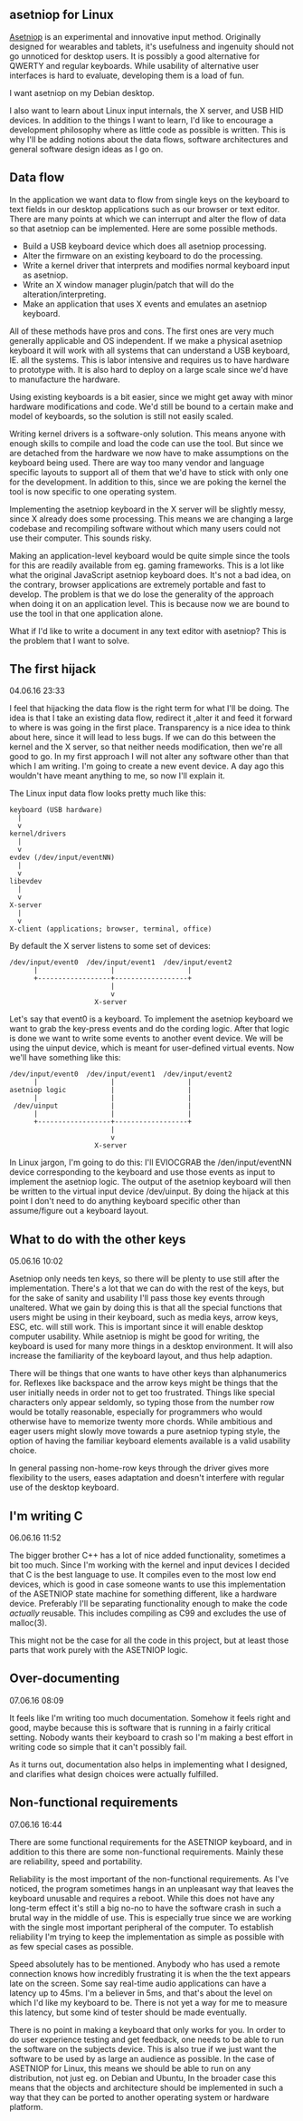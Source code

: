 asetniop for Linux
------------------

[Asetniop](http://asetniop.com/) is an experimental and innovative input method. 
Originally designed for wearables and tablets, it's usefulness and ingenuity should not go unnoticed for desktop users.
It is possibly a good alternative for QWERTY and regular keyboards.
While usability of alternative user interfaces is hard to evaluate, developing them is a load of fun.

I want asetniop on my Debian desktop.

I also want to learn about Linux input internals, the X server, and USB HID devices.
In addition to the things I want to learn, I'd like to encourage a development philosophy where as little code as possible is written.
This is why I'll be adding notions about the data flows, software architectures and general software design ideas as I go on.

Data flow
---------

In the application we want data to flow from single keys on the keyboard to text fields in our desktop applications such as our browser or text editor.
There are many points at which we can interrupt and alter the flow of data so that asetniop can be implemented.
Here are some possible methods.

 - Build a USB keyboard device which does all asetniop processing.
 - Alter the firmware on an existing keyboard to do the processing.
 - Write a kernel driver that interprets and modifies normal keyboard input as asetniop.
 - Write an X window manager plugin/patch that will do the alteration/interpreting.
 - Make an application that uses X events and emulates an asetniop keyboard.

All of these methods have pros and cons.
The first ones are very much generally applicable and OS independent.
If we make a physical asetniop keyboard it will work with all systems that can understand a USB keyboard, IE. all the systems.
This is labor intensive and requires us to have hardware to prototype with.
It is also hard to deploy on a large scale since we'd have to manufacture the hardware.

Using existing keyboards is a bit easier, since we might get away with minor hardware modifications and code.
We'd still be bound to a certain make and model of keyboards, so the solution is still not easily scaled.

Writing kernel drivers is a software-only solution.
This means anyone with enough skills to compile and load the code can use the tool.
But since we are detached from the hardware we now have to make assumptions on the keyboard being used.
There are way too many vendor and language specific layouts to support all of them that we'd have to stick with only one for the development.
In addition to this, since we are poking the kernel the tool is now specific to one operating system.

Implementing the asetniop keyboard in the X server will be slightly messy, since X already does some processing.
This means we are changing a large codebase and recompiling software without which many users could not use their computer.
This sounds risky.

Making an application-level keyboard would be quite simple since the tools for this are readily available from eg. gaming frameworks.
This is a lot like what the original JavaScript asetniop keyboard does.
It's not a bad idea, on the contrary, browser applications are extremely portable and fast to develop.
The problem is that we do lose the generality of the approach when doing it on an application level.
This is because now we are bound to use the tool in that one application alone.

What if I'd like to write a document in any text editor with asetniop?
This is the problem that I want to solve.

The first hijack
----------------
04.06.16 23:33

I feel that hijacking the data flow is the right term for what I'll be doing.
The idea is that I take an existing data flow, redirect it ,alter it and feed it forward to where is was going in the first place.
Transparency is a nice idea to think about here, since it will lead to less bugs.
If we can do this between the kernel and the X server, so that neither needs modification, then we're all good to go.
In my first approach I  will not alter any software other than that which I am writing.
I'm going to create a new event device.
A day ago this wouldn't have meant anything to me, so now I'll explain it.

The Linux input data flow looks pretty much like this:

	keyboard (USB hardware)
	  |
	  v
	kernel/drivers
	  |
	  v
	evdev (/dev/input/eventNN)
	  |
	  v
	libevdev
	  |
	  v
	X-server
	  |
	  v
	X-client (applications; browser, terminal, office)

By default the X server listens to some set of devices:

	/dev/input/event0  /dev/input/event1  /dev/input/event2
	      |                  |                  |
		  +------------------+------------------+
	                         |
	                         v
	                     X-server

Let's say that event0 is a keyboard.
To implement the asetniop keyboard we want to grab the key-press events and do the cording logic.
After that logic is done we want to write some events to another event device.
We will be using the uinput device, which is meant for user-defined virtual events.
Now we'll have something like this:

	/dev/input/event0  /dev/input/event1  /dev/input/event2
	      |                  |                  |
	asetniop logic           |                  |
	      |                  |                  |
	 /dev/uinput             |                  |
	      |                  |                  |
		  +------------------+------------------+
	                         |
	                         v
	                     X-server

In Linux jargon, I'm going to do this:
I'll EVIOCGRAB the /den/input/eventNN device corresponding to the keyboard and use those events as input to implement the asetniop logic. 
The output of the asetniop keyboard will then be written to the virtual input device /dev/uinput.
By doing the hijack at this point I don't need to do anything keyboard specific other than assume/figure out a keyboard layout.

What to do with the other keys
------------------------------
05.06.16 10:02

Asetniop only needs ten keys, so there will be plenty to use still after the implementation.
There's a lot that we can do with the rest of the keys, but for the sake of sanity and usability I'll pass those key events through unaltered.
What we gain by doing this is that all the special functions that users might be using in their keyboard, such as media keys, arrow keys, ESC, etc. will still work.
This is important since it will enable desktop computer usability.
While asetniop is might be good for writing, the keyboard is used for many more things in a desktop environment.
It will also increase the familiarity of the keyboard layout, and thus help adaption.

There will be things that one wants to have other keys than alphanumerics for.
Reflexes like backspace and the arrow keys might be things that the user initially needs in order not to get too frustrated.
Things like special characters only appear seldomly, so typing those from the number row would be totally reasonable, especially for programmers who would otherwise have to memorize twenty more chords.
While ambitious and eager users might slowly move towards a pure asetniop typing style, the option of having the familiar keyboard elements available is a valid usability choice.

In general passing non-home-row keys through the driver gives more flexibility to the users, eases adaptation and doesn't interfere with regular use of the desktop keyboard.

I'm writing C
--------------
06.06.16 11:52

The bigger brother C++ has a lot of nice added functionality, sometimes a bit too much.
Since I'm working with the kernel and input devices I decided that C is the best language to use.
It compiles even to the most low end devices, which is good in case someone wants to use this implementation of the ASETNIOP state machine for something different, like a hardware device.
Preferably I'll be separating functionality enough to make the code _actually_ reusable.
This includes compiling as C99 and excludes the use of malloc(3).

This might not be the case for all the code in this project, but at least those parts that work purely with the ASETNIOP logic.

Over-documenting
---------------
07.06.16 08:09

It feels like I'm writing too much documentation.
Somehow it feels right and good, maybe because this is software that is running in a fairly critical setting.
Nobody wants their keyboard to crash so I'm making a best effort in writing code so simple that it can't possibly fail.

As it turns out, documentation also helps in implementing what I designed, and clarifies what design choices were actually fulfilled.

Non-functional requirements
---------------------------
07.06.16 16:44

There are some functional requirements for the ASETNIOP keyboard, and in addition to this there are some non-functional requirements.
Mainly these are reliability, speed and portability.

Reliability is the most important of the non-functional requirements.
As I've noticed, the program sometimes hangs in an unpleasant way that leaves the keyboard unusable and requires a reboot.
While this does not have any long-term effect it's still a big no-no to have the software crash in such a brutal way in the middle of use.
This is especially true since we are working with the single most important peripheral of the computer.
To establish reliability I'm trying to keep the implementation as simple as possible with as few special cases as possible.

Speed absolutely has to be mentioned.
Anybody who has used a remote connection knows how incredibly frustrating it is when the the text appears late on the screen.
Some say real-time audio applications can have a latency up to 45ms.
I'm a believer in 5ms, and that's about the level on which I'd like my keyboard to be. 
There is not yet a way for me to measure this latency, but some kind of tester should be made eventually.

There is no point in making a keyboard that only works for you.
In order to do user experience testing and get feedback, one needs to be able to run the software on the subjects device.
This is also true if we just want the software to be used by as large an audience as possible.
In the case of ASETNIOP for Linux, this means we should be able to run on any distribution, not just eg. on Debian and Ubuntu,
In the broader case this means that the objects and architecture should be implemented in such a way that they can be ported to another operating system or hardware platform.



